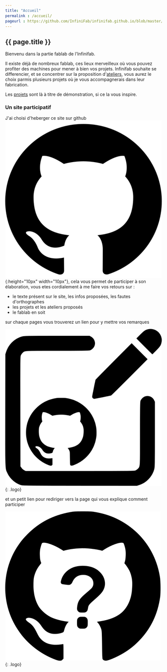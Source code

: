 ```yaml
---
title: "Accueil"
permalink : /accueil/
pageurl : https://github.com/InfiniFab/infinifab.github.io/blob/master/accueil.md
---
```



## {{ page.title }}


Bienvenu dans la partie fablab de l'Infinifab. 

Il existe déjà de nombreux fablab, ces lieux merveilleux où vous pouvez profiter des machines pour mener à bien vos projets. 
Infinifab souhaite se differencier, et se concentrer sur la proposition d'[ateliers](/ateliers/), vous aurez le choix parmis plusieurs projets où je vous accompagnerais dans leur fabrication.

Les [projets](/projets/) sont là à titre de démonstration, si ce la vous inspire.

### Un site participatif

J'ai choisi d'heberger ce site sur github ![](/asset/github.png ){:height="10px" width="10px"}, cela vous permet de participer à son élaboration, vous etes cordialement à me faire vos retours sur : 
- le texte présent sur le site, les infos proposées, les  fautes d'orthographes
- les projets et les ateliers proposés
- le fablab en soit

sur chaque pages vous trouverez un lien pour y mettre vos remarques

![](/asset/gitedit.png ){: .logo}

et un petit lien pour rediriger vers la page qui vous explique comment participer

![](/asset/githow.png ){: .logo}